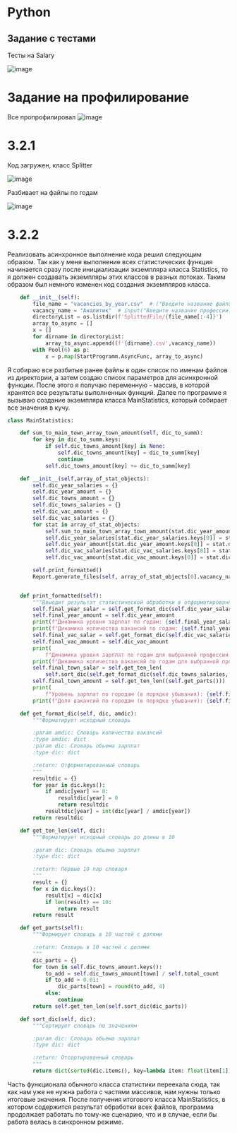 # Python
## Задание с тестами

Тесты на Salary

![image](https://user-images.githubusercontent.com/87923228/206996286-51ac22b2-0aa3-4022-b998-0f7b8759af79.png)

# Задание на профилирование

Все пропрофилировал
![image](https://user-images.githubusercontent.com/87923228/206998264-e66afb98-6d30-41ff-afa3-c07a49d914b1.png)

# 3.2.1

Код загружен, класс Splitter

![image](https://user-images.githubusercontent.com/87923228/208239070-0874b3e6-c315-469b-b6e4-9c2358ccdfec.png)

Разбивает на файлы по годам

![image](https://user-images.githubusercontent.com/87923228/208239096-e92fdc94-19ea-4ad0-9fb0-5f4dcc1fea46.png)

# 3.2.2

Реализовать асинхронное выполнение кода решил следующим образом. Так как у меня выполнение всех статистических функция начинается сразу после инициализации экземпляра класса Statistics, то я должен создавать экземпляры этих классов в разных потоках. Таким образом был немного изменен код создания экземпляров класса.


```py
    def __init__(self):
        file_name = "vacancies_by_year.csv"  # ("Введите название файла: ")
        vacancy_name = "Аналитик"  # input("Введите название профессии: ")
        directoryList = os.listdir(f'SplittedFile/{file_name[:-4]}')
        array_to_async = []
        x = []
        for dirname in directoryList:
            array_to_async.append((f'{dirname}.csv',vacancy_name))
        with Pool(6) as p:
            x = p.map(StartProgramm.AsyncFunc, array_to_async)
```

Я собираю все разбитые ранее файлы в один список по именам файлов из директории, а затем создаю список параметров для асинхронной функции. После этого я получаю переменную - массив, в которой хранятся все результаты выполненных функций. Далее по программе я вызываю создание экземпляра класса MainStatistics, который собирает все значения в кучу.

```py
class MainStatistics:

    def sum_to_main_town_array_town_amount(self, dic_to_summ):
        for key in dic_to_summ.keys:
            if self.dic_towns_amount[key] is None:
                self.dic_towns_amount[key] = dic_to_summ[key]
                continue
            self.dic_towns_amount[key] += dic_to_summ[key]

    def __init__(self,array_of_stat_objects):
        self.dic_year_salaries = {}
        self.dic_year_amount = {}
        self.dic_towns_amount = {}
        self.dic_towns_salaries = {}
        self.dic_vac_amount = {}
        self.dic_vac_salaries = {}
        for stat in array_of_stat_objects:
            self.sum_to_main_town_array_town_amount(stat.dic_year_amount)
            self.dic_year_salaries[stat.dic_year_salaries.keys[0]] = stat.dic_year_salaries[stat.dic_year_salaries.keys[0]]
            self.dic_year_amount[stat.dic_year_amount.keys[0]] = stat.dic_year_amount[stat.dic_year_amount.keys[0]]
            self.dic_vac_salaries[stat.dic_vac_salaries.keys[0]] = stat.dic_vac_salaries[stat.dic_vac_salaries.keys[0]]
            self.dic_vac_amount[stat.dic_vac_amount.keys[0]] = stat.dic_vac_amount[stat.dic_vac_amount.keys[0]]

        self.print_formatted()
        Report.generate_files(self, array_of_stat_objects[0].vacancy_name)


    def print_formatted(self):
        """Ввыодит результат статистической обработки в отформатированном виде"""
        self.final_year_salar = self.get_format_dic(self.dic_year_salaries, self.dic_year_amount)
        self.final_year_amount = self.dic_year_amount
        print(f"Динамика уровня зарплат по годам: {self.final_year_salar}")
        print(f"Динамика количества вакансий по годам: {self.final_year_amount}")
        self.final_vac_salar = self.get_format_dic(self.dic_vac_salaries, self.dic_vac_amount)
        self.final_vac_amount = self.dic_vac_amount
        print(
            f"Динамика уровня зарплат по годам для выбранной профессии: {self.final_vac_salar}")
        print(f"Динамика количества вакансий по годам для выбранной профессии: {self.final_vac_amount}")
        self.final_town_salar = self.get_ten_len(
            self.sort_dic(self.get_format_dic(self.dic_towns_salaries, self.dic_towns_amount)))
        self.final_town_amount = self.get_ten_len((self.get_parts()))
        print(
            f"Уровень зарплат по городам (в порядке убывания): {self.final_town_salar}")
        print(f"Доля вакансий по городам (в порядке убывания): {self.final_town_amount}")

    def get_format_dic(self, dic, amdic):
        """Форматирует исходный словарь

        :param amdic: Словарь количества вакансий
        :type amdic: dict
        :param dic: Словарь обьема зарплат
        :type dic: dict

        :return: Отформатированный словарь
        """
        resultdic = {}
        for year in dic.keys():
            if amdic[year] == 0:
                resultdic[year] = 0
                return resultdic
            resultdic[year] = int(dic[year] / amdic[year])
        return resultdic

    def get_ten_len(self, dic):
        """Форматирует исходный словарь до длины в 10

        :param dic: Словарь обьема зарплат
        :type dic: dict

        :return: Первые 10 пар словаря
        """
        result = {}
        for x in dic.keys():
            result[x] = dic[x]
            if len(result) == 10:
                return result
        return result

    def get_parts(self):
        """Формирует словарь в 10 частей с долями

        :return: Словарь в 10 частей с долями
        """
        dic_parts = {}
        for town in self.dic_towns_amount.keys():
            to_add = self.dic_towns_amount[town] / self.total_count
            if to_add > 0.01:
                dic_parts[town] = round(to_add, 4)
            else:
                continue
        return self.get_ten_len(self.sort_dic(dic_parts))

    def sort_dic(self, dic):
        """Сортирует словарь по значениям

        :param dic: Словарь обьема зарплат
        :type dic: dict

        :return: Отсортированный словарь
        """
        return dict(sorted(dic.items(), key=lambda item: float(item[1]), reverse=True))
```
Часть функционала обычного класса статистики переехала сюда, так как нам уже не нужна работа с частями массивов, нам нужны только итоговые значения. 
После получения итогового класса MainStatistics, в котором содержится результат обработки всех файлов, программа продолжает работать по тому-же сценарию, что и в случае, если бы работа велась в синхронном режиме.

